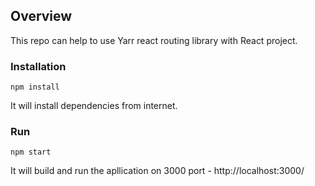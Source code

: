 ## Overview

This repo can help to use Yarr react routing library with React project.

### Installation
```
npm install
```

It will install dependencies from internet.

### Run
```
npm start
```

It will build and run the apllication on 3000 port - http://localhost:3000/
